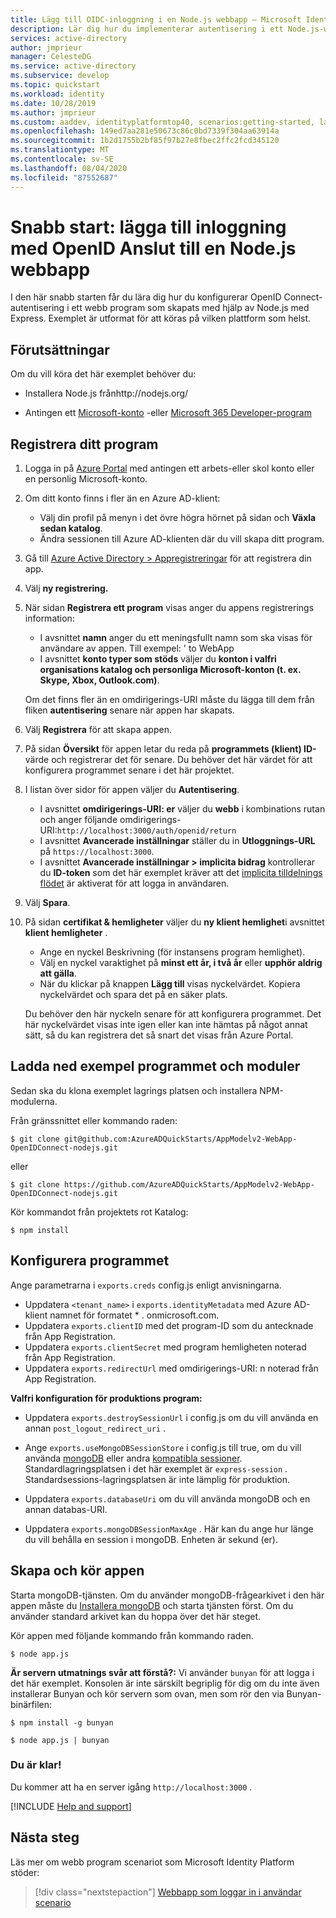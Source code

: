 ```yaml
---
title: Lägg till OIDC-inloggning i en Node.js webbapp – Microsoft Identity Platform | Azure
description: Lär dig hur du implementerar autentisering i ett Node.js-webbprogram med OpenID Connect.
services: active-directory
author: jmprieur
manager: CelesteDG
ms.service: active-directory
ms.subservice: develop
ms.topic: quickstart
ms.workload: identity
ms.date: 10/28/2019
ms.author: jmprieur
ms.custom: aaddev, identityplatformtop40, scenarios:getting-started, languages:ASP.NET, devx-track-javascript
ms.openlocfilehash: 149ed7aa281e50673c86c0bd7339f304aa63914a
ms.sourcegitcommit: 1b2d1755b2bf85f97b27e8fbec2ffc2fcd345120
ms.translationtype: MT
ms.contentlocale: sv-SE
ms.lasthandoff: 08/04/2020
ms.locfileid: "87552687"
---
```

# <a name="quickstart-add-sign-in-using-openid-connect-to-a-nodejs-web-app"></a>Snabb start: lägga till inloggning med OpenID Anslut till en Node.js webbapp

I den här snabb starten får du lära dig hur du konfigurerar OpenID Connect-autentisering i ett webb program som skapats med hjälp av Node.js med Express. Exemplet är utformat för att köras på vilken plattform som helst.

## <a name="prerequisites"></a>Förutsättningar

Om du vill köra det här exemplet behöver du:

* Installera Node.js frånhttp://nodejs.org/

* Antingen ett [Microsoft-konto](https://www.outlook.com) -eller [Microsoft 365 Developer-program](/office/developer-program/office-365-developer-program)

## <a name="register-your-application"></a>Registrera ditt program
1. Logga in på [Azure Portal](https://portal.azure.com/) med antingen ett arbets-eller skol konto eller en personlig Microsoft-konto.
1. Om ditt konto finns i fler än en Azure AD-klient:
    - Välj din profil på menyn i det övre högra hörnet på sidan och **Växla sedan katalog**.
    - Ändra sessionen till Azure AD-klienten där du vill skapa ditt program.

1. Gå till [Azure Active Directory > Appregistreringar](https://go.microsoft.com/fwlink/?linkid=2083908) för att registrera din app.

1. Välj **ny registrering.**

1. När sidan **Registrera ett program** visas anger du appens registrerings information:
    - I avsnittet **namn** anger du ett meningsfullt namn som ska visas för användare av appen. Till exempel: ' to WebApp
    - I avsnittet **konto typer som stöds** väljer du **konton i valfri organisations katalog och personliga Microsoft-konton (t. ex. Skype, Xbox, Outlook.com)**.

    Om det finns fler än en omdirigerings-URI måste du lägga till dem från fliken **autentisering** senare när appen har skapats.

1. Välj **Registrera** för att skapa appen.

1. På sidan **Översikt** för appen letar du reda på **programmets (klient) ID-** värde och registrerar det för senare. Du behöver det här värdet för att konfigurera programmet senare i det här projektet.

1. I listan över sidor för appen väljer du **Autentisering**.
    - I avsnittet **omdirigerings-URI: er** väljer du **webb** i kombinations rutan och anger följande omdirigerings-URI:`http://localhost:3000/auth/openid/return`
    - I avsnittet **Avancerade inställningar** ställer du in **Utloggnings-URL** på `https://localhost:3000`.
    - I avsnittet **Avancerade inställningar > implicita bidrag** kontrollerar du **ID-token** som det här exemplet kräver att det [implicita tilldelnings flödet](https://docs.microsoft.com/azure/active-directory/develop/v2-oauth2-implicit-grant-flow) är aktiverat för att logga in användaren.

1. Välj **Spara**.

1. På sidan **certifikat & hemligheter** väljer du **ny klient hemlighet**i avsnittet **klient hemligheter** .
    - Ange en nyckel Beskrivning (för instansens program hemlighet).
    - Välj en nyckel varaktighet på **minst ett år, i två år** eller **upphör aldrig att gälla**.
    - När du klickar på knappen **Lägg till** visas nyckelvärdet. Kopiera nyckelvärdet och spara det på en säker plats.

    Du behöver den här nyckeln senare för att konfigurera programmet. Det här nyckelvärdet visas inte igen eller kan inte hämtas på något annat sätt, så du kan registrera det så snart det visas från Azure Portal.

## <a name="download-the-sample-application-and-modules"></a>Ladda ned exempel programmet och moduler

Sedan ska du klona exemplet lagrings platsen och installera NPM-modulerna.

Från gränssnittet eller kommando raden:

`$ git clone git@github.com:AzureADQuickStarts/AppModelv2-WebApp-OpenIDConnect-nodejs.git`

eller

`$ git clone https://github.com/AzureADQuickStarts/AppModelv2-WebApp-OpenIDConnect-nodejs.git`

Kör kommandot från projektets rot Katalog:

`$ npm install`

## <a name="configure-the-application"></a>Konfigurera programmet

Ange parametrarna i `exports.creds` config.js enligt anvisningarna.

* Uppdatera `<tenant_name>` i `exports.identityMetadata` med Azure AD-klient namnet för formatet \* . onmicrosoft.com.
* Uppdatera `exports.clientID` med det program-ID som du antecknade från App Registration.
* Uppdatera `exports.clientSecret` med program hemligheten noterad från App Registration.
* Uppdatera `exports.redirectUrl` med omdirigerings-URI: n noterad från App Registration.

**Valfri konfiguration för produktions program:**

* Uppdatera `exports.destroySessionUrl` i config.js om du vill använda en annan `post_logout_redirect_uri` .

* Ange `exports.useMongoDBSessionStore` i config.js till true, om du vill använda [mongoDB](https://www.mongodb.com) eller andra [kompatibla sessioner](https://github.com/expressjs/session#compatible-session-stores).
Standardlagringsplatsen i det här exemplet är `express-session` . Standardsessions-lagringsplatsen är inte lämplig för produktion.

* Uppdatera `exports.databaseUri` om du vill använda mongoDB och en annan databas-URI.

* Uppdatera `exports.mongoDBSessionMaxAge` . Här kan du ange hur länge du vill behålla en session i mongoDB. Enheten är sekund (er).

## <a name="build-and-run-the-application"></a>Skapa och kör appen

Starta mongoDB-tjänsten. Om du använder mongoDB-frågearkivet i den här appen måste du [Installera mongoDB](http://www.mongodb.org/) och starta tjänsten först. Om du använder standard arkivet kan du hoppa över det här steget.

Kör appen med följande kommando från kommando raden.

```
$ node app.js
```

**Är servern utmatnings svår att förstå?:** Vi använder `bunyan` för att logga i det här exemplet. Konsolen är inte särskilt begriplig för dig om du inte även installerar Bunyan och kör servern som ovan, men som rör den via Bunyan-binärfilen:

```
$ npm install -g bunyan

$ node app.js | bunyan
```

### <a name="youre-done"></a>Du är klar!

Du kommer att ha en server igång `http://localhost:3000` .

[!INCLUDE [Help and support](../../../includes/active-directory-develop-help-support-include.md)]

## <a name="next-steps"></a>Nästa steg
Läs mer om webb program scenariot som Microsoft Identity Platform stöder:
> [!div class="nextstepaction"]
> [Webbapp som loggar in i användar scenario](scenario-web-app-sign-user-overview.md)
